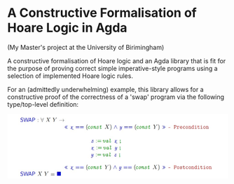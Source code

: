 # A Constructive Formalisation of Hoare Logic in Agda 
(My Master's project at the University of Birimingham)

A constructive formalisation of Hoare logic and an Agda library 
that is fit for the purpose of proving correct simple imperative-style 
programs using a selection of implemented Hoare logic rules.


For an (admittedly underwhelming) example, this library allows for a
constructive proof of the correctness of a 'swap' program via the
following type/top-level definition:

![Type of the Proof of correctness of SWAP program](/imgs/swap-example.jpg)



